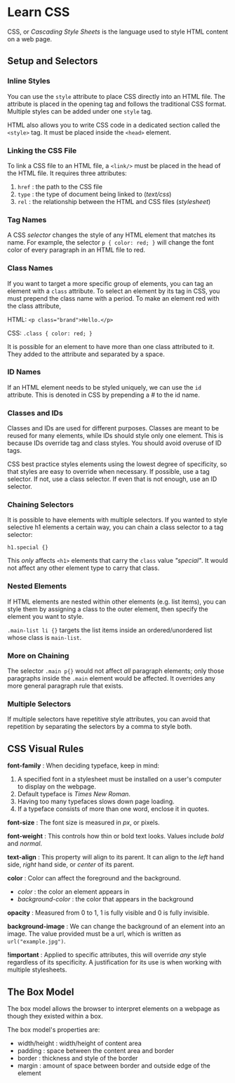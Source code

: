 # Learn CSS

CSS, or _Cascading Style Sheets_ is the language used to style HTML content on a web page.

## Setup and Selectors

### Inline Styles

You can use the `style` attribute to place CSS directly into an HTML file. The attribute is placed in the opening tag and follows the traditional CSS format. Multiple styles can be added under one `style` tag.

HTML also allows you to write CSS code in a dedicated section called the `<style>` tag. It must be placed inside the `<head>` element.

### Linking the CSS File

To link a CSS file to an HTML file, a `<link/>` must be placed in the head of the HTML file. It requires three attributes:

1. `href` : the path to the CSS file
2. `type` : the type of document being linked to (_text/css_)
3. `rel` : the relationship between the HTML and CSS files (_stylesheet_)

### Tag Names

A CSS _selector_ changes the style of any HTML element that matches its name. For example, the selector `p { color: red; }` will change the font color of every paragraph in an HTML file to red.

### Class Names

If you want to target a more specific group of elements, you can tag an element with a `class` attribute. To select an element by its tag in CSS, you must prepend the class name with a period. To make an element red with the class attribute,

HTML:
`<p class="brand">Hello.</p>`

CSS:
`.class { color: red; }`

It is possible for an element to have more than one class attributed to it. They added to the attribute and separated by a space.

### ID Names

If an HTML element needs to be styled uniquely, we can use the `id` attribute. This is denoted in CSS by prepending a _#_ to the id name.

### Classes and IDs

Classes and IDs are used for different purposes. Classes are meant to be reused for many elements, while IDs should style only one element. This is because IDs override tag and class styles. You should avoid overuse of ID tags.

CSS best practice styles elements using the lowest degree of specificity, so that styles are easy to override when necessary. If possible, use a tag selector. If not, use a class selector. If even that is not enough, use an ID selector.

### Chaining Selectors

It is possible to have elements with multiple selectors. If you wanted to style selective h1 elements a certain way, you can chain a class selector to a tag selector:

`h1.special {}`

This _only_ affects `<h1>` elements that carry the `class` value _"special"_. It would not affect any other element type to carry that class.

### Nested Elements

If HTML elements are nested within other elements (e.g. list items), you can style them by assigning a class to the outer element, then specify the element you want to style.

`.main-list li {}` targets the list items inside an ordered/unordered list whose class is `main-list`.

### More on Chaining

The selector `.main p{}` would not affect _all_ paragraph elements; only those paragraphs inside the `.main` element would be affected. It overrides any more general paragraph rule that exists.

### Multiple Selectors

If multiple selectors have repetitive style attributes, you can avoid that repetition by separating the selectors by a comma to style both.

## CSS Visual Rules

**font-family** : When deciding typeface, keep in mind:

1. A specified font in a stylesheet must be installed on a user's computer to display on the webpage.
2. Default typeface is _Times New Roman_.
3. Having too many typefaces slows down page loading.
4. If a typeface consists of more than one word, enclose it in quotes.

**font-size** : The font size is measured in _px_, or pixels.

**font-weight** : This controls how thin or bold text looks. Values include _bold_ and _normal_.

**text-align** : This property will align to its parent. It can align to the _left_ hand side, _right_ hand side, or _center_ of its parent.

**color** : Color can affect the foreground and the background.

- _color_ : the color an element appears in
- _background-color_ : the color that appears in the background

**opacity** : Measured from 0 to 1, 1 is fully visible and 0 is fully invisible.

**background-image** : We can change the background of an element into an image. The value provided must be a url, which is written as `url("example.jpg")`.

**!important** : Applied to specific attributes, this will override _any_ style regardless of its specificity. A justification for its use is when working with multiple stylesheets.

## The Box Model

The box model allows the browser to interpret elements on a webpage as though they existed within a box.

The box model's properties are:

- width/height : width/height of content area
- padding : space between the content area and border
- border : thickness and style of the border
- margin : amount of space between border and outside edge of the element
